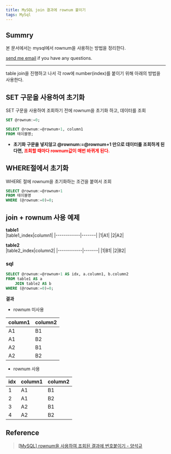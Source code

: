 ```yaml
---
title: MySQL join 결과에 rownum 붙이기
tags: MySql
---
```


## Summry

본 문서에서는 mysql에서 rownum을 사용하는 방법을 정리한다.

[send me email](mailto:jewel7492@gmail.com) if you have any questions.

<!--more-->

---

table join을 진행하고 나서 각 row에 number(index)를 붙이기 위해 아래의 방법을 사용한다.  

## SET 구문을 사용하여 초기화

SET 구문을 사용하여 조회하기 전에 rownum을 초기화 하고, 데이터를 조회  
```sql
SET @rownum:=0;

SELECT @rownum:=@rownum+1, column1
FROM 테이블명;
```

* **초기화 구문을 넣지않고 @rownum:=@rownum+1 만으로 데이터를 조회하게 된다면, <span style = "color : red">조회할 때마다 rownum값이 매번 바뀌게 된다.</span>**
## 

## WHERE절에서 초기화

WHERE 절에 rownum을 초기화하는 조건을 붙여서 조회

```sql
SELECT @rownum:=@rownum+1
FROM 테이블명
WHERE (@rownum:=0)=0;
```

## join + rownum 사용 예제

**table1**  
|table1_index|column1|
|------------|-------|
|1|A1|
|2|A2|

**table2**  
|table2_index|column2|
|------------|-------|
|1|B1|
|2|B2|

### sql

```sql
SELECT @rownum:=@rownum+1 AS idx, a.column1, b.column2
FROM table1 AS a
    JOIN table2 AS b
WHERE (@rownum:=0)=0;
```

**결과**  

* rownum 미사용  

|column1|column2|
|-------|-------|
|A1|B1|
|A1|B2|
|A2|B1|
|A2|B2|

* rownum 사용  

|idx|column1|column2|
|---|-------|-------|
|1|A1|B1|
|2|A1|B2|
|3|A2|B1|
|4|A2|B2|

## Reference
> [[MySQL] rownum을 사용하여 조회된 결과에 번호붙이기 - 양석규](https://sukkyu.tistory.com/67)  
